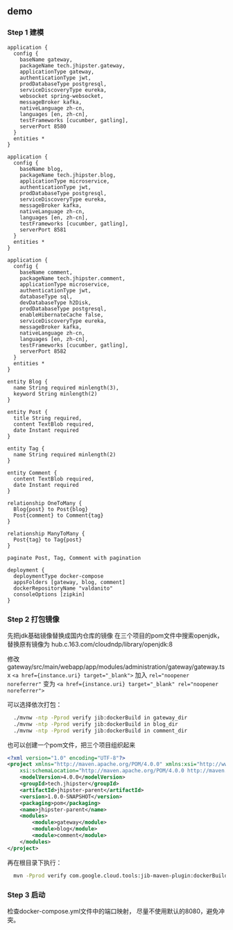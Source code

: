
## demo

### Step 1 建模

```jdl
application {
  config {
    baseName gateway,
    packageName tech.jhipster.gateway,
    applicationType gateway,
    authenticationType jwt,
    prodDatabaseType postgresql,
    serviceDiscoveryType eureka,
    websocket spring-websocket,
    messageBroker kafka,
    nativeLanguage zh-cn,
    languages [en, zh-cn],
    testFrameworks [cucumber, gatling],
    serverPort 8580
  }
  entities *
}

application {
  config {
    baseName blog,
    packageName tech.jhipster.blog,
    applicationType microservice,
    authenticationType jwt,
    prodDatabaseType postgresql,
    serviceDiscoveryType eureka,
    messageBroker kafka,
    nativeLanguage zh-cn,
    languages [en, zh-cn],
    testFrameworks [cucumber, gatling],
    serverPort 8581
  }
  entities *
}

application {
  config {
    baseName comment,
    packageName tech.jhipster.comment,
    applicationType microservice,
    authenticationType jwt,
    databaseType sql,
    devDatabaseType h2Disk,
    prodDatabaseType postgresql,
    enableHibernateCache false,
    serviceDiscoveryType eureka,
    messageBroker kafka,
    nativeLanguage zh-cn,
    languages [en, zh-cn],
    testFrameworks [cucumber, gatling],
    serverPort 8582
  }
  entities *
}

entity Blog {
  name String required minlength(3),
  keyword String minlength(2)
}

entity Post {
  title String required,
  content TextBlob required,
  date Instant required
}

entity Tag {
  name String required minlength(2)
}

entity Comment {
  content TextBlob required,
  date Instant required
}

relationship OneToMany {
  Blog{post} to Post{blog}
  Post{comment} to Comment{tag}
}

relationship ManyToMany {
  Post{tag} to Tag{post}
}

paginate Post, Tag, Comment with pagination

deployment {
  deploymentType docker-compose
  appsFolders [gateway, blog, comment]
  dockerRepositoryName "valdanito"
  consoleOptions [zipkin]
}
```

### Step 2 打包镜像

先把jdk基础镜像替换成国内仓库的镜像
  在三个项目的pom文件中搜索openjdk，替换原有镜像为
  hub.c.163.com/cloudndp/library/openjdk:8

  修改gateway/src/main/webapp/app/modules/administration/gateway/gateway.tsx
  `<a href={instance.uri} target="_blank">`
  加入 `rel="noopener noreferrer"` 变为
  `<a href={instance.uri} target="_blank" rel="noopener noreferrer">`

可以选择依次打包：

```sh
  ./mvnw -ntp -Pprod verify jib:dockerBuild in gateway_dir
  ./mvnw -ntp -Pprod verify jib:dockerBuild in blog_dir
  ./mvnw -ntp -Pprod verify jib:dockerBuild in comment_dir
```

也可以创建一个pom文件，把三个项目组织起来

```xml
<?xml version="1.0" encoding="UTF-8"?>
<project xmlns="http://maven.apache.org/POM/4.0.0" xmlns:xsi="http://www.w3.org/2001/XMLSchema-instance"
    xsi:schemaLocation="http://maven.apache.org/POM/4.0.0 http://maven.apache.org/xsd/maven-4.0.0.xsd">
    <modelVersion>4.0.0</modelVersion>
    <groupId>tech.jhipster</groupId>
    <artifactId>jhipster-parent</artifactId>
    <version>1.0.0-SNAPSHOT</version>
    <packaging>pom</packaging>
    <name>jhipster-parent</name>
    <modules>
        <module>gateway</module>
        <module>blog</module>
        <module>comment</module>
    </modules>
</project>
```

再在根目录下执行：

```sh
  mvn -Pprod verify com.google.cloud.tools:jib-maven-plugin:dockerBuild
```

### Step 3 启动

检查docker-compose.yml文件中的端口映射， 尽量不使用默认的8080，避免冲突。